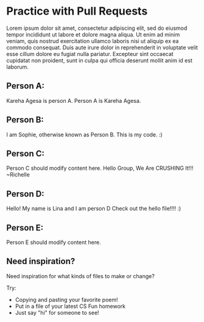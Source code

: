 # Practice with Pull Requests

Lorem ipsum dolor sit amet, consectetur adipiscing elit, sed do eiusmod tempor incididunt ut labore et dolore magna aliqua. Ut enim ad minim veniam, quis nostrud exercitation ullamco laboris nisi ut aliquip ex ea commodo consequat. Duis aute irure dolor in reprehenderit in voluptate velit esse cillum dolore eu fugiat nulla pariatur. Excepteur sint occaecat cupidatat non proident, sunt in culpa qui officia deserunt mollit anim id est laborum.

## Person A:

Kareha Agesa is person A. Person A is Kareha Agesa.

## Person B:

I am Sophie, otherwise known as Person B. This is my code.
:)

## Person C:

Person C should modify content here.
Hello Group, We Are CRUSHING It!!! 
~Richelle

## Person D:

Hello! My name is Lina and I am person D
Check out the hello file!!!! :)

## Person E:

Person E should modify content here.

## Need inspiration?

Need inspiration for what kinds of files to make or change?

Try:

- Copying and pasting your favorite poem!
- Put in a file of your latest CS Fun homework
- Just say "hi" for someone to see!
